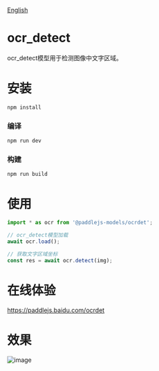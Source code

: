 [English](./README.md)

# ocr_detect

ocr_detect模型用于检测图像中文字区域。

# 安装
```
npm install
```

### 编译
```
npm run dev
```

### 构建
```
npm run build
```

# 使用

```js
import * as ocr from '@paddlejs-models/ocrdet';

// ocr_detect模型加载
await ocr.load();

// 获取文字区域坐标
const res = await ocr.detect(img);

```

# 在线体验

https://paddlejs.baidu.com/ocrdet

# 效果
<img alt="image" src="https://user-images.githubusercontent.com/43414102/156394295-5650b6c5-65c4-42a7-bccc-3ed459577b9d.png">
